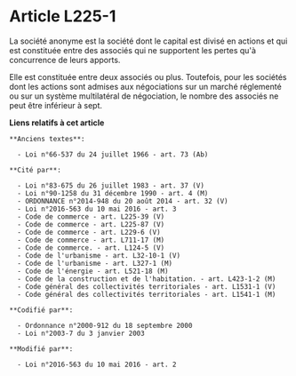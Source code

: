 # Article L225-1

La société anonyme est la société dont le capital est divisé en actions et qui est constituée entre des associés qui ne
supportent les pertes qu'à concurrence de leurs apports. 

Elle est constituée entre deux associés ou plus. Toutefois, pour les sociétés dont les  actions sont admises aux négociations
sur un marché réglementé ou sur un système multilatéral de négociation, le nombre des associés ne peut être inférieur à sept.

**Liens relatifs à cet article**

	**Anciens textes**:

	  - Loi n°66-537 du 24 juillet 1966 - art. 73 (Ab)

	**Cité par**:

	  - Loi n°83-675 du 26 juillet 1983 - art. 37 (V)
	  - Loi n°90-1258 du 31 décembre 1990 - art. 4 (M)
	  - ORDONNANCE n°2014-948 du 20 août 2014 - art. 32 (V)
	  - Loi n°2016-563 du 10 mai 2016 - art. 3
	  - Code de commerce - art. L225-39 (V)
	  - Code de commerce - art. L225-87 (V)
	  - Code de commerce - art. L229-6 (V)
	  - Code de commerce - art. L711-17 (M)
	  - Code de commerce. - art. L124-5 (V)
	  - Code de l'urbanisme - art. L32-10-1 (V)
	  - Code de l'urbanisme - art. L327-1 (M)
	  - Code de l'énergie - art. L521-18 (M)
	  - Code de la construction et de l'habitation. - art. L423-1-2 (M)
	  - Code général des collectivités territoriales - art. L1531-1 (V)
	  - Code général des collectivités territoriales - art. L1541-1 (M)

	**Codifié par**:

	  - Ordonnance n°2000-912 du 18 septembre 2000
	  - Loi n°2003-7 du 3 janvier 2003

	**Modifié par**:

	  - Loi n°2016-563 du 10 mai 2016 - art. 2
